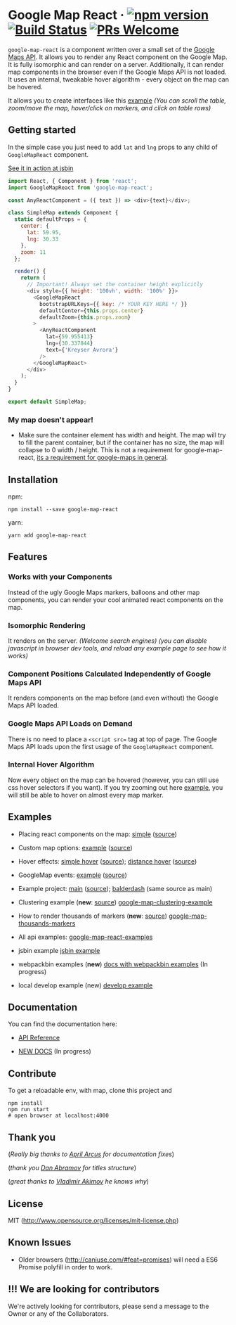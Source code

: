 # Google Map React &middot; [![npm version](https://badge.fury.io/js/google-map-react.svg)](http://badge.fury.io/js/google-map-react) [![Build Status](https://travis-ci.org/google-map-react/google-map-react.svg?branch=master)](https://travis-ci.org/google-map-react/google-map-react) [![PRs Welcome](https://img.shields.io/badge/PRs-welcome-brightgreen.svg)](github.com/google-map-react/google-map-react/CONTRIBUTING.md)

`google-map-react` is a component written over a small set of the [Google Maps API](https://developers.google.com/maps/). It allows you to render any React component on the Google Map. It is fully isomorphic and can render on a server. Additionally, it can render map components in the browser even if the Google Maps API is not loaded. It uses an internal, tweakable hover algorithm - every object on the map can be hovered.

It allows you to create interfaces like this [example](http://google-map-react.github.io/google-map-react/map/main) *(You can scroll the table, zoom/move the map, hover/click on markers, and click on table rows)*

## Getting started

In the simple case you just need to add `lat` and `lng` props to any child of `GoogleMapReact` component.

[See it in action at jsbin](https://jsbin.com/dihewakive/2/edit?js,output)

```javascript
import React, { Component } from 'react';
import GoogleMapReact from 'google-map-react';

const AnyReactComponent = ({ text }) => <div>{text}</div>;

class SimpleMap extends Component {
  static defaultProps = {
    center: {
      lat: 59.95,
      lng: 30.33
    },
    zoom: 11
  };

  render() {
    return (
      // Important! Always set the container height explicitly
      <div style={{ height: '100vh', width: '100%' }}>
        <GoogleMapReact
          bootstrapURLKeys={{ key: /* YOUR KEY HERE */ }}
          defaultCenter={this.props.center}
          defaultZoom={this.props.zoom}
        >
          <AnyReactComponent
            lat={59.955413}
            lng={30.337844}
            text={'Kreyser Avrora'}
          />
        </GoogleMapReact>
      </div>
    );
  }
}

export default SimpleMap;
```

### My map doesn't appear!

- Make sure the container element has width and height. The map will try to fill the parent container, but if the container has no size, the map will collapse to 0 width / height. This is not a requirement for google-map-react, [its a requirement for google-maps in general](https://developers.google.com/maps/documentation/javascript/tutorial).


## Installation

npm:
```
npm install --save google-map-react
```

yarn:
```
yarn add google-map-react
```

## Features

### Works with your Components

Instead of the ugly Google Maps markers, balloons and other map components, you can render your cool animated react components on the map.

### Isomorphic Rendering

It renders on the server. *(Welcome search engines)* *(you can disable javascript in browser dev tools, and reload any example page to see how it works)*

### Component Positions Calculated Independently of Google Maps API

It renders components on the map before (and even without) the Google Maps API loaded.

### Google Maps API Loads on Demand

There is no need to place a `<script src=` tag at top of page. The Google Maps API loads upon the first usage of the `GoogleMapReact` component.

### Internal Hover Algorithm

Now every object on the map can be hovered (however, you can still use css hover selectors if you want). If you try zooming out here [example](http://google-map-react.github.io/google-map-react/map/main), you will still be able to hover on almost every map marker.

## Examples

* Placing react components on the map:
[simple](http://google-map-react.github.io/google-map-react/map/simple/) ([source](https://github.com/google-map-react/google-map-react-examples/blob/master/web/flux/components/examples/x_simple/simple_map_page.jsx))

* Custom map options:
[example](http://google-map-react.github.io/google-map-react/map/options/) ([source](https://github.com/google-map-react/google-map-react-examples/blob/master/web/flux/components/examples/x_options/options_map_page.jsx))

* Hover effects:
[simple hover](http://google-map-react.github.io/google-map-react/map/simple_hover/) ([source](https://github.com/google-map-react/google-map-react-examples/blob/master/web/flux/components/examples/x_simple_hover/simple_hover_map_page.jsx));
[distance hover](http://google-map-react.github.io/google-map-react/map/distance_hover/) ([source](https://github.com/google-map-react/google-map-react-examples/blob/master/web/flux/components/examples/x_distance_hover/distance_hover_map_page.jsx))

* GoogleMap events:
[example](http://google-map-react.github.io/google-map-react/map/events/) ([source](https://github.com/google-map-react/google-map-react-examples/blob/master/web/flux/components/examples/x_events/events_map_page.jsx))

* Example project:
[main](http://google-map-react.github.io/google-map-react/map/main/) ([source](https://github.com/google-map-react/google-map-react-examples/blob/master/web/flux/components/examples/x_main/main_map_block.jsx)); [balderdash](http://google-map-react.github.io/google-map-react/map/balderdash/) (same source as main)

* Clustering example (**new**: [source](https://github.com/istarkov/google-map-clustering-example))
[google-map-clustering-example](http://istarkov.github.io/google-map-clustering-example/)

* How to render thousands of markers (**new**: [source](https://github.com/istarkov/google-map-thousands-markers))
[google-map-thousands-markers](https://istarkov.github.io/google-map-thousands-markers/)

* All api examples:
[google-map-react-examples](https://github.com/google-map-react/google-map-react-examples)

* jsbin example
[jsbin example](https://jsbin.com/roqutisoqu/1/edit?js,console,output)

* webpackbin examples (**new**)
[docs with webpackbin examples](./DOC.md) (In progress)

* local develop example (new)
[develop example](./develop)

## Documentation

You can find the documentation here:

- [API Reference](./API.md)

- [NEW DOCS](./DOC.md) (In progress)

## Contribute

To get a reloadable env, with map, clone this project and

```shell
npm install
npm run start
# open browser at localhost:4000
```

## Thank you

(*Really big thanks to [April Arcus](https://github.com/AprilArcus) for documentation fixes*)

(*thank you [Dan Abramov](http://gaearon.github.io/react-dnd/) for titles structure*)

(*great thanks to [Vladimir Akimov](https://github.com/b2whats) he knows why*)

## License

MIT (http://www.opensource.org/licenses/mit-license.php)

## Known Issues

* Older browsers (http://caniuse.com/#feat=promises) will need a ES6 Promise polyfill in order to work.

## !!! We are looking for contributors
We're actively looking for contributors, please send a message to the Owner or any of the Collaborators.
